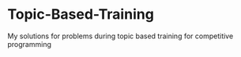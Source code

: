 # Topic-Based-Training
My solutions for problems during topic based training for competitive programming
